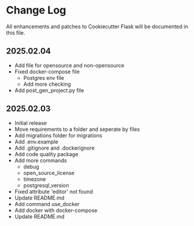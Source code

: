 # Change Log

All enhancements and patches to Cookiecutter Flask will be documented in this file.

<!-- GENERATOR_PLACEHOLDER -->

## 2025.02.04

* Add file for opensource and non-opensource
* Fixed docker-compose file
  * Postgres env file
  * Add more checking
* Add post_gen_project.py file

## 2025.02.03

* Initial release
* Move requirements to a folder and seperate by files
* Add migrations folder for migrations
* Add .env.example
* Add .gitignore and .dockerignore
* Add code quality package
* Add more commands
  * debug
  * open_source_license
  * timezone
  * postgresql_version
* Fixed attribute 'editor' not found
* Update README.md
* Add command use_docker
* Add docker with docker-compose
* Update README.md
